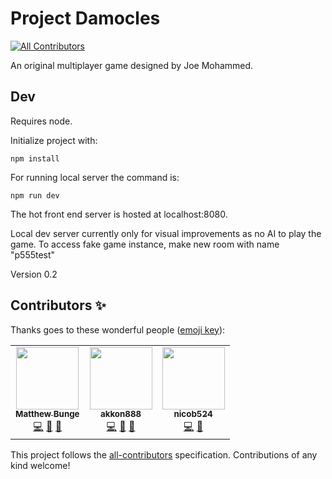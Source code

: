 # Project Damocles
<!-- ALL-CONTRIBUTORS-BADGE:START - Do not remove or modify this section -->
[![All Contributors](https://img.shields.io/badge/all_contributors-2-orange.svg?style=flat-square)](#contributors-)
<!-- ALL-CONTRIBUTORS-BADGE:END -->
An original multiplayer game designed by Joe Mohammed.


## Dev
Requires node.

Initialize project with:
```
npm install
```

For running local server the command is:
```
npm run dev
```
The hot front end server is hosted at localhost:8080.


Local dev server currently only for visual improvements as no AI to play the game.
To access fake game instance, make new room with name "p555test"

Version 0.2

## Contributors ✨

Thanks goes to these wonderful people ([emoji key](https://allcontributors.org/docs/en/emoji-key)):

<!-- ALL-CONTRIBUTORS-LIST:START - Do not remove or modify this section -->
<!-- prettier-ignore-start -->
<!-- markdownlint-disable -->
<table>
  <tr>
    <td align="center"><a href="https://github.com/mattb555"><img src="https://avatars1.githubusercontent.com/u/10692492?v=4" width="100px;" alt=""/><br /><sub><b>Matthew Bunge</b></sub></a><br /><a href="https://github.com/Matthew-Bunge-Software/Damocles/commits?author=mattb555" title="Code">💻</a> <a href="https://github.com/Matthew-Bunge-Software/Damocles/issues?q=author%3Amattb555" title="Bug reports">🐛</a> <a href="#tool-mattb555" title="Tools">🔧</a></td>
    <td align="center"><a href="https://github.com/akkon888"><img src="https://avatars0.githubusercontent.com/u/13191844?v=4" width="100px;" alt=""/><br /><sub><b>akkon888</b></sub></a><br /><a href="https://github.com/Matthew-Bunge-Software/Damocles/commits?author=akkon888" title="Code">💻</a> <a href="#design-akkon888" title="Design">🎨</a> <a href="#ideas-akkon888" title="Ideas, Planning, & Feedback">🤔</a></td>
    <td align="center"><a href="https://github.com/nicob524"><img src="https://avatars0.githubusercontent.com/u/35251409?v=4" width="100px;" alt=""/><br /><sub><b>nicob524</b></sub></a><br /><a href="https://github.com/Matthew-Bunge-Software/Damocles/commits?author=nicob524" title="Code">💻</a> <a href="#design-nicob524" title="Design">🎨</a></td>
  </tr>
</table>

<!-- markdownlint-enable -->
<!-- prettier-ignore-end -->
<!-- ALL-CONTRIBUTORS-LIST:END -->

This project follows the [all-contributors](https://github.com/all-contributors/all-contributors) specification. Contributions of any kind welcome!